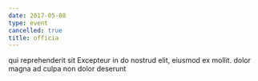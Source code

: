 ```yaml
---
date: 2017-05-08
type: event
cancelled: true
title: officia
---
```

qui reprehenderit sit Excepteur in do nostrud elit, eiusmod ex mollit. dolor magna ad culpa non dolor deserunt